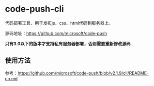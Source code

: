 # code-push-cli
代码部署工具，用于发布js、css、html代码到服务器上。

源码地址：https://github.com/microsoft/code-push

**只有3.0以下的版本才支持私有服务器部署，否则需要重新修改源码**

## 使用方法
参考：https://github.com/microsoft/code-push/blob/v2.1.9/cli/README-cn.md